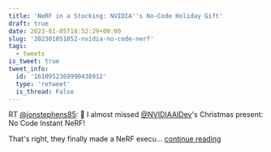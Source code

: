 ```yaml
---
title: 'NeRF in a Stocking: NVIDIA''s No-Code Holiday Gift'
draft: true
date: 2023-01-05T18:52:29+00:00
slug: '202301051852-nvidia-no-code-nerf'
tags:
  - tweets
is_tweet: true
tweet_info:
  id: '1610952369990438912'
  type: 'retweet'
  is_thread: False
---
```




RT [@jonstephens85](https://x.com/jonstephens85): 🎅 I almost missed [@NVIDIAAIDev](https://x.com/NVIDIAAIDev)'s Christmas  present: No Code Instant NeRF!

That's right, they finally made a NeRF execu… [continue reading](https://x.com/sytelus/status/1610952369990438912)
